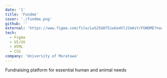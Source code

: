 ```yaml
---
date: '1'
title: 'Fundme'
cover: './fundme.png'
github: ''
external: 'https://www.figma.com/file/LwS25GH75iwUa4VlJ2mAsY/FUNDME?node-id=0%3A1&t=7FBql0YQPNSNLWSM-1'
tech:
  - Figma
  - UI/UX
  - HTML
  - CSS
company: 'University of Moratuwa'
---
```


Fundraising platform for essential human and animal needs